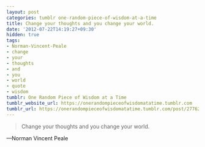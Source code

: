 ```yaml
---
layout: post
categories: tumblr one-random-piece-of-wisdom-at-a-time
title: Change your thoughts and you change your world.
date: '2012-07-22T14:19:27+09:30'
hidden: true
tags:
- Norman-Vincent-Peale
- change
- your
- thoughts
- and
- you
- world
- quote
- wisdom
tumblr: One Random Piece of Wisdom at a Time
tumblr_website_url: https://onerandompieceofwisdomatatime.tumblr.com
tumblr_url: https://onerandompieceofwisdomatatime.tumblr.com/post/27762913392/change-your-thoughts-and-you-change-your-world
---
```

> Change your thoughts and you change your world.

—Norman Vincent Peale
